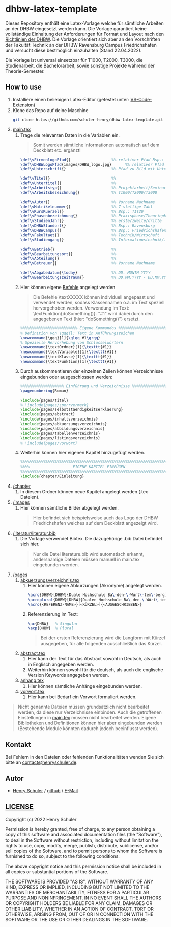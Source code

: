 # dhbw-latex-template
Dieses Repository enthält eine Latex-Vorlage welche für sämtliche Arbeiten an der DHBW eingesetzt werden kann. Die Vorlage garantiert keine vollständige Einhaltung der Anforderungen für Format und Layout nach den [Richtlinien der DHBW](https://www.ravensburg.dhbw.de/fileadmin/user_upload/Dokumente/Dokumente_fuer_Studierende/191212_Leitlinien_Praxismodule_Studien_Bachelorarbeiten.pdf).
Die Vorlage orientiert sich aber an den Vorschriften der Fakultät Technik an der DHBW Ravensburg Campus Friedrichshafen und versucht diese bestmöglich einzuhalten (Stand 22.04.2022).

Die Vorlage ist universal einsetzbar für T1000, T2000, T3000, die Studienarbeit, die Bachelorarbeit, sowie sonstige Projekte während der Theorie-Semester.

## How to use
1. Installiere einen beliebigen Latex-Editor (getestet unter: [VS-Code-Extension](https://github.com/James-Yu/LaTeX-Workshop/wiki/Install))
1. Klone das Repo auf deine Maschine
    ```sh
    git clone https://github.com/schuler-henry/dhbw-latex-template.git
    ```
1. [main.tex](main.tex)
   1. Trage die relevanten Daten in die Variablen ein.
      > Somit werden sämtliche Informationen automatisch auf dem Deckblatt etc. ergänzt!
      ```tex
      \def\vFirmenlogoPfad{}                  %% relativer Pfad Bsp.: images/Firmenlogo.png
      \def\vDHBWLogoPfad{images/DHBW_logo.jpg}      %% relativer Pfad Bsp.: images/DHBW_logo.jpg
      \def\vUnterschrift{}                    %% Pfad zu Bild mit Unterschrift (für digitale Abgabe) Bsp.: images/Unterschrift.png

      \def\vTitel{}                           %% 
      \def\vUntertitel{}                      %% 
      \def\vArbeitstyp{}                      %% Projektarbeit/Seminararbeit/Bachelorarbeit
      \def\vArbeitsbezeichnung{}              %% T1000/T2000/T3000

      \def\vAutor{}                           %% Vorname Nachname
      \def\vMatrikelnummer{}                  %% 7-stellige Zahl
      \def\vKursKuerzel{}                     %% Bsp.: TIT20
      \def\vPhasenbezeichnung{}               %% Praxisphase/Theoriephase
      \def\vStudienJahr{}                     %% erste/zweite/dritte
      \def\vDHBWStandort{}                    %% Bsp.: Ravensburg
      \def\vDHBWCampus{}                      %% Bsp.: Friedrichshafen
      \def\vFakultaet{}                       %% Technik/Wirtschaft
      \def\vStudiengang{}                     %% Informationstechnik/...

      \def\vBetrieb{}                         %% 
      \def\vBearbeitungsort{}                 %% 
      \def\vAbteilung{}                       %% 
      \def\vBetreuer{}                        %% Vorname Nachname

      \def\vAbgabedatum{\today}               %% DD. MONTH YYYY
      \def\vBearbeitungszeitraum{}            %% DD.MM.YYYY - DD.MM.YYYY
      ```
   1. Hier können eigene [Befehle](https://golatex.de//wiki/%5cnewcommand) angelegt werden
      > Die Befehle \textXXXXX können individuell angepasst und verwendet werden, sodass Klassennamen o.ä. im Text speziell hervorgehoben werden. Verwendung im Text: \textFunktion{doSomething()}.
      > "#1" wird dabei durch den angegebenen Text (hier: "doSomething()") ersetzt.
      ```tex
      %%%%%%%%%%%%%%%%%%%%%%%%% Eigene Kommandos %%%%%%%%%%%%%%%%%%%%%%%%%
      % Definition von \gqq{}: Text in Anführungszeichen
      \newcommand{\gqq}[1]{\glqq #1\grqq}
      % Spezielle Hervorhebung von Schlüsselwörtern
      \newcommand{\textOrdner}[1]{\texttt{#1}}
      \newcommand{\textVariable}[1]{\texttt{#1}}
      \newcommand{\textKlasse}[1]{\texttt{#1}}
      \newcommand{\textFunktion}[1]{\texttt{#1}}
      ```
   2. Durch auskommentieren der einzelnen Zeilen können Verzeichnisse eingebunden oder ausgeschlossen werden:
      ```tex
      %%%%%%%%%%%%%%%%%%% Einführung und Verzeichnisse %%%%%%%%%%%%%%%%%%%
      \pagenumbering{Roman}

      \include{pages/titel}
      % \include{pages/sperrvermerk}
      \include{pages/selbststaendigkeitserklaerung}
      \include{pages/abstract}
      \include{pages/inhaltsverzeichnis}
      \include{pages/abkuerzungsverzeichnis}
      \include{pages/abbildungsverzeichnis}
      \include{pages/tabellenverzeichnis}
      \include{pages/listingsverzeichnis}
      % \include{pages/vorwort}
      ```
   3. Weiterhin können hier eigenen Kapitel hinzugefügt werden.
      ```tex
      %%%%%%%%%%%%%%%%%%%%%%%%%%%%%%%%%%%%%%%%%%%%%%%%%%%%%%%%%%%%%%%%%%%%
      %%%%                   EIGENE KAPITEL EINFÜGEN                  %%%%
      %%%%%%%%%%%%%%%%%%%%%%%%%%%%%%%%%%%%%%%%%%%%%%%%%%%%%%%%%%%%%%%%%%%%
      \include{chapter/Einleitung}
      ```
2. [/chapter](chapter)
   1. In diesem Ordner können neue Kapitel angelegt werden (.tex Dateien).
3. [/images](images)
   1. Hier können sämtliche Bilder abgelegt werden.
      > Hier befindet sich beispielsweise auch das Logo der DHBW Friedrichshafen welches auf dem Deckblatt angezeigt wird.
4. [/literatur/literatur.bib](literatur/literatur.bib)
   1. Die Vorlage verwendet Bibtex. Die dazugehörige .bib Datei befindet sich hier.
      > Nur die Datei literature.bib wird automatisch erkannt, andersnamige Dateien müssen manuell in main.tex eingebunden werden.
5. [/pages](pages)
   1. [abkuerzungsverzeichnis.tex](pages/abkuerzungsverzeichnis.tex)
      1. Hier können eigene Abkürzungen (Akronyme) angelegt werden.
          ```tex
          \acro{DHBW}[DHBW]{Duale Hochschule Ba\-den-\-Würt\-tem\-berg}
          \acroplural{DHBW}[DHBW]{Dualen Hochschule Ba\-den-\-Würt\-tem\-berg}
          \acro{<REFERENZ-NAME>}[<KÜRZEL>]{<AUSGESCHRIEBEN>}
          ```
      2. Referenzierung im Text:
          ```tex
          \ac{DHBW}   % Singular
          \acp{DHBW}  % Plural
          ```
          > Bei der ersten Referenzierung wird die Langform mit Kürzel ausgegeben, für alle folgenden ausschließlich das Kürzel.
   2. [abstract.tex](pages/abstract.tex)
      1. Hier kann der Text für das Abstract sowohl in Deutsch, als auch in Englisch angegeben werden.
      2. Weiterhin können sowohl für die deutsch, als auch die englische Version Keywords angegeben werden.
   3. [anhang.tex](pages/anhang.tex)
      1. Hier können sämtliche Anhänge eingebunden werden.
   4. [vorwort.tex](pages/vorwort.tex)
      1. Hier kann bei Bedarf ein Vorwort formuliert werden.

> Nicht genannte Dateien müssen grundsätzlich nicht bearbeitet werden, da diese nur Verzeichnisse einbinden.
> Auch die getroffenen Einstellungen in [main.tex](main.tex) müssen nicht bearbeitet werden.
> Eigene Bibliotheken und Definitionen können hier aber eingebunden werden (Bestehende Module könnten dadurch jedoch beeinflusst werden).

## Kontakt
Bei Fehlern in den Dateien oder fehlenden Funktionalitäten wenden Sie sich bitte an [contact@henryschuler.de](mailto:contact@henryschuler.de?subject=[GitHub]%20dhbw-latex-template).


## Autor
* [Henry Schuler](https://henryschuler.de) / [github](https://github.com/schuler-henry) / [E-Mail](mailto:contact@henryschuler.de?subject=[GitHub]%20dhbw-latex-template)

## [LICENSE](LICENSE)
Copyright (c) 2022 Henry Schuler

Permission is hereby granted, free of charge, to any person obtaining a copy
of this software and associated documentation files (the "Software"), to deal
in the Software without restriction, including without limitation the rights
to use, copy, modify, merge, publish, distribute, sublicense, and/or sell
copies of the Software, and to permit persons to whom the Software is
furnished to do so, subject to the following conditions:

The above copyright notice and this permission notice shall be included in all
copies or substantial portions of the Software.

THE SOFTWARE IS PROVIDED "AS IS", WITHOUT WARRANTY OF ANY KIND, EXPRESS OR
IMPLIED, INCLUDING BUT NOT LIMITED TO THE WARRANTIES OF MERCHANTABILITY,
FITNESS FOR A PARTICULAR PURPOSE AND NONINFRINGEMENT. IN NO EVENT SHALL THE
AUTHORS OR COPYRIGHT HOLDERS BE LIABLE FOR ANY CLAIM, DAMAGES OR OTHER
LIABILITY, WHETHER IN AN ACTION OF CONTRACT, TORT OR OTHERWISE, ARISING FROM,
OUT OF OR IN CONNECTION WITH THE SOFTWARE OR THE USE OR OTHER DEALINGS IN THE
SOFTWARE.
